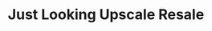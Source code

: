 ---
title: "Just Looking Upscale Resale"
url: /rehoboth-beach/just-looking-upscale-resale/
shop: Gebrauchtwaren
---